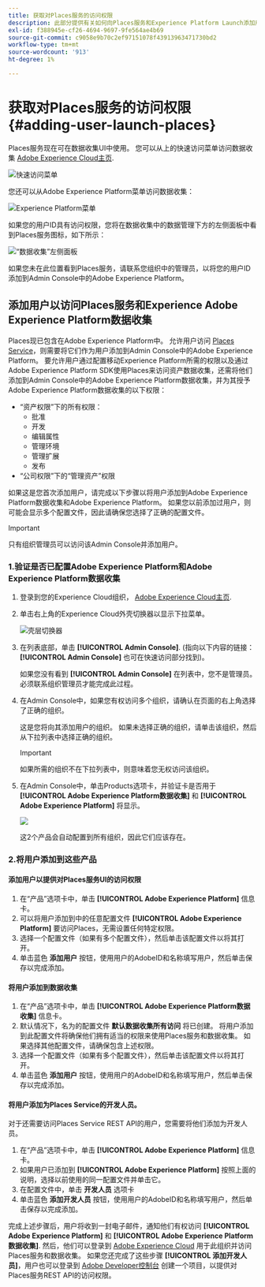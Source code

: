 ```yaml
---
title: 获取对Places服务的访问权限
description: 此部分提供有关如何向Places服务和Experience Platform Launch添加用户，以便用户能够访问Places服务的信息。
exl-id: f388945e-cf26-4694-9697-9fe564ae4b69
source-git-commit: c9058e9b70c2ef97151078f43913963471730bd2
workflow-type: tm+mt
source-wordcount: '913'
ht-degree: 1%

---
```


# 获取对Places服务的访问权限 {#adding-user-launch-places}

Places服务现在可在数据收集UI中使用。 您可以从上的快速访问菜单访问数据收集 [Adobe Experience Cloud主页](https://experience.adobe.com).

![快速访问菜单](/help/assets/quickaccess.png)

您还可以从Adobe Experience Platform菜单访问数据收集：

![Experience Platform菜单](/help/assets/solutionaccessmenu.png)

如果您的用户ID具有访问权限，您将在数据收集中的数据管理下方的左侧面板中看到Places服务图标，如下所示：

![“数据收集”左侧面板](/help/assets/places_in_data_collection.png)

如果您未在此位置看到Places服务，请联系您组织中的管理员，以将您的用户ID添加到Admin Console中的Adobe Experience Platform。

## 添加用户以访问Places服务和Experience Adobe Experience Platform数据收集

Places现已包含在Adobe Experience Platform中。 允许用户访问 [Places Service](https://experience.adobe.com/#/data-collection/places)，则需要将它们作为用户添加到Admin Console中的Adobe Experience Platform。 要允许用户通过配置移动Experience Platform所需的权限以及通过Adobe Experience Platform SDK使用Places来访问资产数据收集，还需将他们添加到Admin Console中的Adobe Experience Platform数据收集，并为其授予Adobe Experience Platform数据收集的以下权限：

* “资产权限”下的所有权限：
   * 批准
   * 开发
   * 编辑属性
   * 管理环境
   * 管理扩展
   * 发布
* “公司权限”下的“管理资产”权限

如果这是您首次添加用户，请完成以下步骤以将用户添加到Adobe Experience Platform数据收集和Adobe Experience Platform。 如果您以前添加过用户，则可能会显示多个配置文件，因此请确保您选择了正确的配置文件。

>[!IMPORTANT]
>
>只有组织管理员可以访问该Admin Console并添加用户。

### 1.验证是否已配置Adobe Experience Platform和Adobe Experience Platform数据收集

1. 登录到您的Experience Cloud组织， [Adobe Experience Cloud主页](https://experience.adobe.com).
1. 单击右上角的Experience Cloud外壳切换器以显示下拉菜单。

   ![壳层切换器](/help/assets/places_shell_switcher1.png)

1. 在列表底部，单击 **[!UICONTROL Admin Console]**. (指向以下内容的链接： **[!UICONTROL Admin Console]** 也可在快速访问部分找到)。

   如果您没有看到 **[!UICONTROL Admin Console]** 在列表中，您不是管理员。 必须联系组织管理员才能完成此过程。

1. 在Admin Console中，如果您有权访问多个组织，请确认在页面的右上角选择了正确的组织。

   这是您将向其添加用户的组织。 如果未选择正确的组织，请单击该组织，然后从下拉列表中选择正确的组织。

   >[!IMPORTANT]
   >
   >如果所需的组织不在下拉列表中，则意味着您无权访问该组织。

1. 在Admin Console中，单击Products选项卡，并验证卡是否用于 **[!UICONTROL Adobe Experience Platform数据收集]** 和 **[!UICONTROL Adobe Experience Platform]** 将显示。

   ![](/help/assets/places_provisioned1.png)

   这2个产品会自动配置到所有组织，因此它们应该存在。


### 2.将用户添加到这些产品

#### 添加用户以提供对Places服务UI的访问权限

1. 在“产品”选项卡中，单击 **[!UICONTROL Adobe Experience Platform]** 信息卡。
2. 可以将用户添加到中的任意配置文件 **[!UICONTROL Adobe Experience Platform]** 要访问Places，无需设置任何特定权限。
3. 选择一个配置文件（如果有多个配置文件），然后单击该配置文件以将其打开。
4. 单击蓝色 **添加用户** 按钮，使用用户的AdobeID和名称填写用户，然后单击保存以完成添加。

#### 将用户添加到数据收集

1. 在“产品”选项卡中，单击 **[!UICONTROL Adobe Experience Platform数据收集]** 信息卡。
2. 默认情况下，名为的配置文件 **默认数据收集所有访问** 将已创建。 将用户添加到此配置文件将确保他们拥有适当的权限来使用Places服务和数据收集。 如果选择其他配置文件，请确保包含上述权限。
3. 选择一个配置文件（如果有多个配置文件），然后单击该配置文件以将其打开。
4. 单击蓝色 **添加用户** 按钮，使用用户的AdobeID和名称填写用户，然后单击保存以完成添加。

#### 将用户添加为Places Service的开发人员。

对于还需要访问Places Service REST API的用户，您需要将他们添加为开发人员。
1. 在“产品”选项卡中，单击 **[!UICONTROL Adobe Experience Platform]** 信息卡。
2. 如果用户已添加到 **[!UICONTROL Adobe Experience Platform]** 按照上面的说明，选择以前使用的同一配置文件并单击它。
3. 在配置文件中，单击 **开发人员** 选项卡
4. 单击蓝色 **添加开发人员** 按钮，使用用户的AdobeID和名称填写用户，然后单击保存以完成添加。

完成上述步骤后，用户将收到一封电子邮件，通知他们有权访问 **[!UICONTROL Adobe Experience Platform]** 和 **[!UICONTROL Adobe Experience Platform数据收集]**. 然后，他们可以登录到 [Adobe Experience Cloud](https://experience.adobe.com) 用于此组织并访问Places服务和数据收集。 如果您还完成了这些步骤 **[!UICONTROL 添加开发人员]**，用户也可以登录到 [Adobe Developer控制台](https://developer.adobe.com/console/home) 创建一个项目，以提供对Places服务REST API的访问权限。
